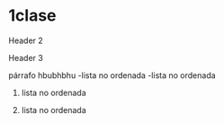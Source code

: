 # 1clase
  
  Header 2

  Header 3

  párrafo hbubhbhu
    -lista no ordenada
    -lista no ordenada

 1. lista no ordenada

 2. lista no ordenada